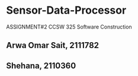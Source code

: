 # Sensor-Data-Processor
ASSIGNMENT#2 CCSW 325 Software Construction

## Arwa Omar Sait, 2111782

## Shehana, 2110360

